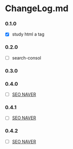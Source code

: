 # ChangeLog.md

### 0.1.0
- [x] study html a tag

### 0.2.0
- [ ] search-consol

### 0.3.0


### 0.4.0
- [ ] [SEO NAVER](https://searchadvisor.naver.com/tools/sitecheck#)

### 0.4.1
- [ ] [SEO NAVER](https://searchadvisor.naver.com/tools/sitecheck)


### 0.4.2
- [ ] [SEO NAVER](https://searchadvisor.naver.com/tools/sitecheck)
